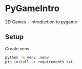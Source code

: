 # PyGameIntro

2D Games - introduction to pygame

## Setup

Create venv

```sh
python -m venv .venv
pip install -r requirements.txt
```
